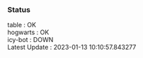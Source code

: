 ### Status


table : OK  
hogwarts : OK  
icy-bot : DOWN  
Latest Update : 2023-01-13 10:10:57.843277
